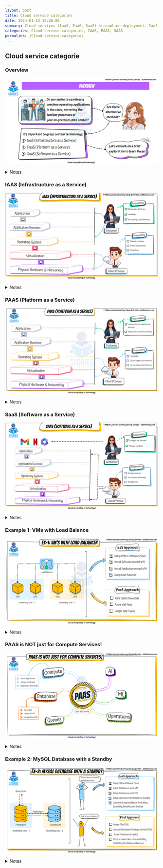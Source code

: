 ```yaml
---
layout: post
title: Cloud service categories
date: 2024-01-13 15:26:00
summary: Cloud services (IaaS, PaaS, SaaS) streamline deployment. IaaS provides VMs and load balancers, while PaaS extends beyond compute (e.g., MySQL in Example 1). Mastery ensures efficient deployment. Categories -- cloud, IaaS, PaaS, SaaS.
categories: Cloud-service-categories, IAAS, PAAS, SAAS
permalink: /Cloud-service-categories
---
```


## Cloud service categorie

### Overview

![Image](/images/cloud-service-categories/Overview.gif "Overview")

<details>
    <summary>Notes</summary>
    <ul>
        <li>Do you want to continue running applications in the cloud, the same way you run them in your data center?</li>
        <li>OR are there OTHER approaches?</li>
        <li>You should understand some terminology: </li>
        <li> &nbsp;&nbsp;&nbsp; IaaS (Infrastructure as a Service) </li>
        <li> &nbsp;&nbsp;&nbsp; PaaS (Platform as a Service) </li>
    </ul>
</details>

### IAAS (Infrastructure as a Service)

![Image](/images/cloud-service-categories/IAAS-06-12-2023.gif "IAAS (Infrastructure as a Service)")

<details>
    <summary>Notes</summary>
    <ul>
    <li>Applications > Application Runtime > OS > Virtualization > Physical Hardware > Networking (First 3 are customer responsibility) 
        <ul>
            <li>Use only infrastructure from cloud provider
                <ul>
                    <li>&nbsp;&nbsp;&nbsp; Ex: Using VM service to deploy your apps/databases</li>
                </ul>
            </li>
        </ul>
    </li>
</ul>

<ul>
    <li>Cloud provider is responsible for:
        <ul>
            <li>Hardware, Networking & Virtualization</li>
        </ul>
    </li>
</ul>

<ul>
    <li>You are responsible for:
        <ul>
            <li>OS upgrades and patches</li>
            <li>Application code, data and runtime</li>
            <li>Configuring load balancing</li>
            <li>Auto scaling</li>
            <li>Availability</li>
            <li>etc.. (and a lot of things!)</li>
        </ul>
    </li>
</ul>

</details>

### PAAS (Platform as a Service)

![Image](/images/cloud-service-categories/PAAS.gif  "PAAS (Platform as a Service)")

<details>
    <summary>Notes</summary>
    <ul>
    <li>Use a platform provided by the cloud
        <ul>
            <li>Cloud provider is responsible for:
                <ul>
                    <li>Hardware, Networking & Virtualization</li>
                    <li>OS (incl. upgrades and patches)</li>
                    <li>Application Runtime</li>
                    <li>Auto scaling, Availability & Load balancing etc..</li>
                </ul>
            </li>
            <li>You are responsible for:
                <ul>
                    <li>Configuration (of Application and Services)</li>
                    <li>Application code/data (if needed)</li>
                </ul>
            </li>
        </ul>
    </li>
</ul>

</details>

### SaaS (Software as a Service)

![Image](/images/cloud-service-categories/SAAS-08-12-2023.gif "SaaS (Software as a Service)")

<details>
    <summary>Notes</summary>
    <ul>
    <li>Centrally hosted software (mostly on the cloud)
        <ul>
            <li>Offered on a subscription basis (pay-as-you-go)
                <ul>
                    <li>Examples:
                        <ul>
                            <li>Email, calendaring & office tools (such as Outlook 365, Microsoft Office 365, Gmail, Google Docs)</li>
                            <li>Customer relationship management (CRM), enterprise resource planning (ERP), and document management tools</li>
                        </ul>
                    </li>
                </ul>
            </li>
            <li>Cloud provider is responsible for:
                <ul>
                    <li>OS (incl. upgrades and patches)</li>
                    <li>Application Runtime</li>
                    <li>Auto scaling, Availability & Load balancing etc..</li>
                    <li>Application code and/or Application Configuration (How much memory? How many instances? ..)</li>
                </ul>
            </li>
            <li>Customer is responsible for:
                <ul>
                    <li>Configuring the software!</li>
                    <li>Your data</li>
                </ul>
            </li>
        </ul>
    </li>
</ul>

</details>

### Example 1: VMs with Load Balance

![Image](/images/cloud-service-categories/Example1.gif "Example 1: VMs with Load Balance ")

<details>
    <summary>Notes</summary>
    <ul>
    <li>IaaS Approach
        <ul>
            <li>Setup VMs in Different Zones</li>
            <li>Install Software on each VM</li>
            <li>Install Application on each VM</li>
            <li>Setup Load Balancer</li>
        </ul>
    </li>
    <li>PaaS Approach
        <ul>
            <li>Use either AWS Elastic Beanstalk, Azure Web Apps, or Google App Engine to set this up!</li>
        </ul>
    </li>
</ul>

</details>

### PAAS is NOT just for Compute Services!

![Image](/images/cloud-service-categories/PASS-isnt-just-compute.gif "PAAS is NOT just for Compute Services!")

<details>
    <summary>Notes</summary>
    <ul>
    <li>Compute: AWS Elastic Beanstalk, Azure App Service, Google App Engine</li>
    <li>Databases: Relational & NoSQL (Amazon RDS, Google Cloud SQL, Azure SQL Database, etc.)</li>
    <li>Queues</li>
    <li>AI</li>
    <li>ML</li>
    <li>Operations</li>
    <li>and a lot more...</li>
</ul>

</details>

### Example 2: MySQL Database with a Standby

![Image](/images/cloud-service-categories/Example2.gif "Example 2: MySQL Database with a Standby")

<details>
    <summary>Notes</summary>
    <ul>
    <li>IaaS Approach 
        <ul>
            <li>Setup VMs in Different Zones</li>
            <li>Install database on each VM</li>
            <li>Setup database on each VM</li>
            <li>Setup replication from Master to Standby</li>
            <li>Customer is responsible for Availability, Scalability, Durability, and Backups</li>
        </ul>
    </li>
    <li>PaaS Approach
        <ul>
            <li>Use Google Cloud SQL or Amazon Relational Database Service (RDS) or Azure Database for MySQL</li>
            <li>Cloud provider takes care of most important responsibilities related to Availability, Scalability, Durability, and Backups</li>
        </ul>
    </li>
</ul>

</details>
